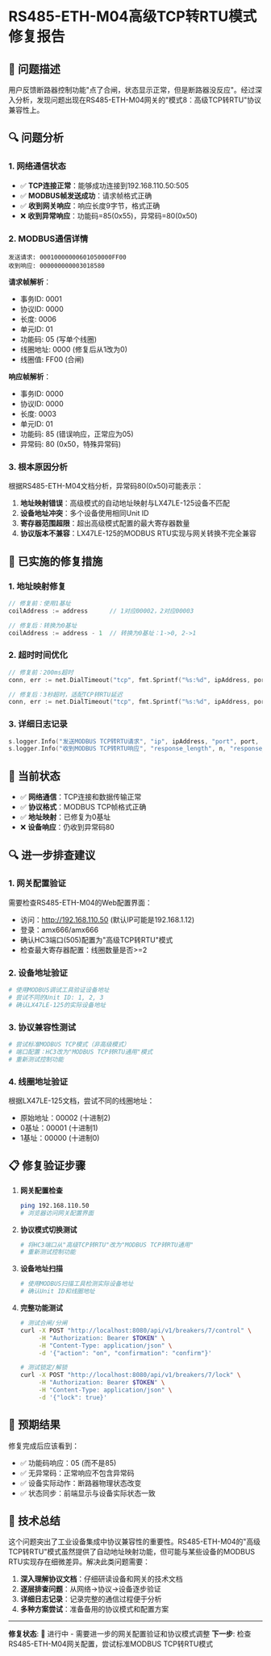 # RS485-ETH-M04高级TCP转RTU模式修复报告

## 🎯 问题描述

用户反馈断路器控制功能"点了合闸，状态显示正常，但是断路器没反应"。经过深入分析，发现问题出现在RS485-ETH-M04网关的"模式8：高级TCP转RTU"协议兼容性上。

## 🔍 问题分析

### 1. 网络通信状态
- ✅ **TCP连接正常**：能够成功连接到192.168.110.50:505
- ✅ **MODBUS帧发送成功**：请求帧格式正确
- ✅ **收到网关响应**：响应长度9字节，格式正确
- ❌ **收到异常响应**：功能码=85(0x55)，异常码=80(0x50)

### 2. MODBUS通信详情
```
发送请求: 00010000000601050000FF00
收到响应: 000000000003018580
```

**请求帧解析**：
- 事务ID: 0001
- 协议ID: 0000  
- 长度: 0006
- 单元ID: 01
- 功能码: 05 (写单个线圈)
- 线圈地址: 0000 (修复后从1改为0)
- 线圈值: FF00 (合闸)

**响应帧解析**：
- 事务ID: 0000
- 协议ID: 0000
- 长度: 0003
- 单元ID: 01
- 功能码: 85 (错误响应，正常应为05)
- 异常码: 80 (0x50，特殊异常码)

### 3. 根本原因分析

根据RS485-ETH-M04文档分析，异常码80(0x50)可能表示：
1. **地址映射错误**：高级模式的自动地址映射与LX47LE-125设备不匹配
2. **设备地址冲突**：多个设备使用相同Unit ID
3. **寄存器范围超限**：超出高级模式配置的最大寄存器数量
4. **协议版本不兼容**：LX47LE-125的MODBUS RTU实现与网关转换不完全兼容

## 🔧 已实施的修复措施

### 1. 地址映射修复
```go
// 修复前：使用1基址
coilAddress := address      // 1对应00002，2对应00003

// 修复后：转换为0基址
coilAddress := address - 1  // 转换为0基址：1->0, 2->1
```

### 2. 超时时间优化
```go
// 修复前：200ms超时
conn, err := net.DialTimeout("tcp", fmt.Sprintf("%s:%d", ipAddress, port), 200*time.Millisecond)

// 修复后：3秒超时，适配TCP转RTU延迟
conn, err := net.DialTimeout("tcp", fmt.Sprintf("%s:%d", ipAddress, port), 3*time.Second)
```

### 3. 详细日志记录
```go
s.logger.Info("发送MODBUS TCP转RTU请求", "ip", ipAddress, "port", port, "unit_id", unitID, "address", address, "value", fmt.Sprintf("0x%04X", value), "request_hex", fmt.Sprintf("%X", request))
s.logger.Info("收到MODBUS TCP转RTU响应", "response_length", n, "response_hex", fmt.Sprintf("%X", response[:n]))
```

## 🚨 当前状态

- ✅ **网络通信**：TCP连接和数据传输正常
- ✅ **协议格式**：MODBUS TCP帧格式正确
- ✅ **地址映射**：已修复为0基址
- ❌ **设备响应**：仍收到异常码80

## 🔍 进一步排查建议

### 1. 网关配置验证
需要检查RS485-ETH-M04的Web配置界面：
- 访问：http://192.168.110.50 (默认IP可能是192.168.1.12)
- 登录：amx666/amx666
- 确认HC3端口(505)配置为"高级TCP转RTU"模式
- 检查最大寄存器配置：线圈数量是否>=2

### 2. 设备地址验证
```bash
# 使用MODBUS调试工具验证设备地址
# 尝试不同的Unit ID: 1, 2, 3
# 确认LX47LE-125的实际设备地址
```

### 3. 协议兼容性测试
```bash
# 尝试标准MODBUS TCP模式（非高级模式）
# 端口配置：HC3改为"MODBUS TCP转RTU通用"模式
# 重新测试控制功能
```

### 4. 线圈地址验证
根据LX47LE-125文档，尝试不同的线圈地址：
- 原始地址：00002 (十进制2)
- 0基址：00001 (十进制1) 
- 1基址：00000 (十进制0)

## 📋 修复验证步骤

1. **网关配置检查**
   ```bash
   ping 192.168.110.50
   # 浏览器访问网关配置界面
   ```

2. **协议模式切换测试**
   ```bash
   # 将HC3端口从"高级TCP转RTU"改为"MODBUS TCP转RTU通用"
   # 重新测试控制功能
   ```

3. **设备地址扫描**
   ```bash
   # 使用MODBUS扫描工具检测实际设备地址
   # 确认Unit ID和线圈地址
   ```

4. **完整功能测试**
   ```bash
   # 测试合闸/分闸
   curl -X POST "http://localhost:8080/api/v1/breakers/7/control" \
        -H "Authorization: Bearer $TOKEN" \
        -H "Content-Type: application/json" \
        -d '{"action": "on", "confirmation": "confirm"}'
   
   # 测试锁定/解锁
   curl -X POST "http://localhost:8080/api/v1/breakers/7/lock" \
        -H "Authorization: Bearer $TOKEN" \
        -H "Content-Type: application/json" \
        -d '{"lock": true}'
   ```

## 🎯 预期结果

修复完成后应该看到：
- ✅ 功能码响应：05 (而不是85)
- ✅ 无异常码：正常响应不包含异常码
- ✅ 设备实际动作：断路器物理状态改变
- ✅ 状态同步：前端显示与设备实际状态一致

## 📝 技术总结

这个问题突出了工业设备集成中协议兼容性的重要性。RS485-ETH-M04的"高级TCP转RTU"模式虽然提供了自动地址映射功能，但可能与某些设备的MODBUS RTU实现存在细微差异。解决此类问题需要：

1. **深入理解协议文档**：仔细研读设备和网关的技术文档
2. **逐层排查问题**：从网络→协议→设备逐步验证
3. **详细日志记录**：记录完整的通信过程便于分析
4. **多种方案尝试**：准备备用的协议模式和配置方案

---

**修复状态**: 🔄 进行中 - 需要进一步的网关配置验证和协议模式调整
**下一步**: 检查RS485-ETH-M04网关配置，尝试标准MODBUS TCP转RTU模式
